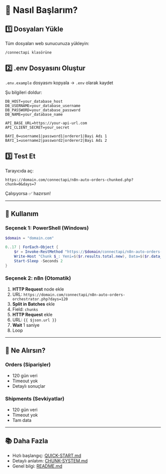 # 🚀 Nasıl Başlarım?

## 1️⃣ Dosyaları Yükle

Tüm dosyaları web sunucunuza yükleyin:
```
/connectapi klasörüne
```

## 2️⃣ .env Dosyasını Oluştur

`.env.example` dosyasını kopyala → `.env` olarak kaydet

Şu bilgileri doldur:
```env
DB_HOST=your_database_host
DB_USERNAME=your_database_username
DB_PASSWORD=your_database_password
DB_NAME=your_database_name

API_BASE_URL=https://your-api-url.com
API_CLIENT_SECRET=your_secret

BAYI_0=username1|password1|orderer1|Bayi Adı 1
BAYI_1=username2|password2|orderer2|Bayi Adı 2
```

## 3️⃣ Test Et

Tarayıcıda aç:
```
https://domain.com/connectapi/n8n-auto-orders-chunked.php?chunk=0&days=7
```

Çalışıyorsa ✅ hazırsın!

---

## 📌 Kullanım

### Seçenek 1: PowerShell (Windows)

```powershell
$domain = "domain.com"

0..17 | ForEach-Object {
    $r = Invoke-RestMethod "https://$domain/connectapi/n8n-auto-orders-chunked.php?chunk=$_&days=120"
    Write-Host "Chunk $_: Yeni=$($r.results.total.new), Data=$($r.data_count)"
    Start-Sleep -Seconds 2
}
```

### Seçenek 2: n8n (Otomatik)

1. **HTTP Request** node ekle
2. URL: `https://domain.com/connectapi/n8n-auto-orders-orchestrator.php?days=120`
3. **Split in Batches** ekle
4. Field: `chunks`
5. **HTTP Request** ekle
6. URL: `{{ $json.url }}`
7. **Wait** 1 saniye
8. Loop

---

## 🎯 Ne Alırsın?

### Orders (Siparişler)
- 120 gün veri
- Timeout yok
- Detaylı sonuçlar

### Shipments (Sevkiyatlar)
- 120 gün veri
- Timeout yok
- Tam data

---

## 📚 Daha Fazla

- Hızlı başlangıç: [QUICK-START.md](QUICK-START.md)
- Detaylı anlatım: [CHUNK-SYSTEM.md](CHUNK-SYSTEM.md)
- Genel bilgi: [README.md](README.md)
